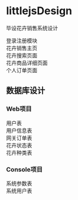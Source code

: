 # littlejsDesign
毕设花卉销售系统设计

登录注册模块  
花卉销售主页  
花卉搜索页面  
花卉商品详细页面  
个人订单页面  

## 数据库设计
### Web项目
用户表  
用户信息表  
网关订单表  
花卉状态表  
花卉种类表  

### Console项目
系统参数表  
系统用户表

